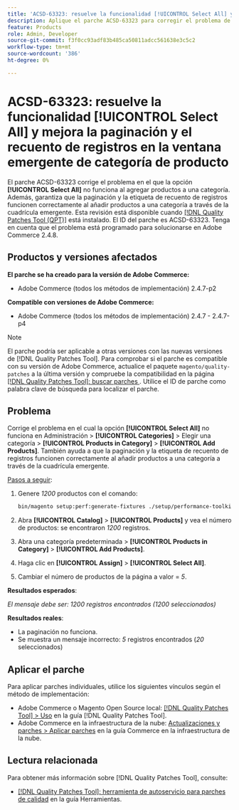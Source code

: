 ```yaml
---
title: 'ACSD-63323: resuelve la funcionalidad [!UICONTROL Select All] y mejora la paginación y el recuento de registros en la ventana emergente de categoría de producto'
description: Aplique el parche ACSD-63323 para corregir el problema de Adobe Commerce en el que la opción [!UICONTROL Select All] no funciona al agregar productos a una categoría. Además, garantiza que la paginación y la etiqueta de recuento de registros funcionen correctamente al añadir productos a una categoría a través de la cuadrícula emergente.
feature: Products
role: Admin, Developer
source-git-commit: f3f0cc93adf83b485ca50811adcc561638e3c5c2
workflow-type: tm+mt
source-wordcount: '386'
ht-degree: 0%

---
```



# ACSD-63323: resuelve la funcionalidad [!UICONTROL Select All] y mejora la paginación y el recuento de registros en la ventana emergente de categoría de producto

El parche ACSD-63323 corrige el problema en el que la opción **[!UICONTROL Select All]** no funciona al agregar productos a una categoría. Además, garantiza que la paginación y la etiqueta de recuento de registros funcionen correctamente al añadir productos a una categoría a través de la cuadrícula emergente. Esta revisión está disponible cuando [[!DNL Quality Patches Tool (QPT)]](/help/tools/quality-patches-tool/quality-patches-tool-to-self-serve-quality-patches.md) está instalado. El ID del parche es ACSD-63323. Tenga en cuenta que el problema está programado para solucionarse en Adobe Commerce 2.4.8.

## Productos y versiones afectados

**El parche se ha creado para la versión de Adobe Commerce:**
* Adobe Commerce (todos los métodos de implementación) 2.4.7-p2

**Compatible con versiones de Adobe Commerce:**
* Adobe Commerce (todos los métodos de implementación) 2.4.7 - 2.4.7-p4

>[!NOTE]
>
>El parche podría ser aplicable a otras versiones con las nuevas versiones de [!DNL Quality Patches Tool]. Para comprobar si el parche es compatible con su versión de Adobe Commerce, actualice el paquete `magento/quality-patches` a la última versión y compruebe la compatibilidad en la página [[!DNL Quality Patches Tool]: buscar parches ](https://experienceleague.adobe.com/tools/commerce-quality-patches/index.html). Utilice el ID de parche como palabra clave de búsqueda para localizar el parche.

## Problema

Corrige el problema en el cual la opción **[!UICONTROL Select All]** no funciona en Administración > **[!UICONTROL Categories]** > Elegir una categoría > **[!UICONTROL Products in Category]** > **[!UICONTROL Add Products]**. También ayuda a que la paginación y la etiqueta de recuento de registros funcionen correctamente al añadir productos a una categoría a través de la cuadrícula emergente.


<u>Pasos a seguir</u>:

1. Genere *1200* productos con el comando:

   ```bash
   bin/magento setup:perf:generate-fixtures ./setup/performance-toolkit/profiles/ce/small.xml
   ```

1. Abra **[!UICONTROL Catalog]** > **[!UICONTROL Products]** y vea el número de productos: se encontraron *1200* registros.
1. Abra una categoría predeterminada > **[!UICONTROL Products in Category]** > **[!UICONTROL Add Products]**.
1. Haga clic en **[!UICONTROL Assign]** > **[!UICONTROL Select All]**.
1. Cambiar el número de productos de la página a valor = *5*.


**Resultados esperados**:

*El mensaje debe ser: 1200 registros encontrados (1200 seleccionados)*

**Resultados reales**:

* La paginación no funciona.
* Se muestra un mensaje incorrecto: *5* registros encontrados (*20* seleccionados)

## Aplicar el parche

Para aplicar parches individuales, utilice los siguientes vínculos según el método de implementación:

* Adobe Commerce o Magento Open Source local: [[!DNL Quality Patches Tool] > Uso](/help/tools/quality-patches-tool/usage.md) en la guía [!DNL Quality Patches Tool].
* Adobe Commerce en la infraestructura de la nube: [Actualizaciones y parches > Aplicar parches](https://experienceleague.adobe.com/docs/commerce-cloud-service/user-guide/develop/upgrade/apply-patches.html) en la guía Commerce en la infraestructura de la nube.


## Lectura relacionada

Para obtener más información sobre [!DNL Quality Patches Tool], consulte:

* [[!DNL Quality Patches Tool]: herramienta de autoservicio para parches de calidad](/help/tools/quality-patches-tool/quality-patches-tool-to-self-serve-quality-patches.md) en la guía Herramientas.


